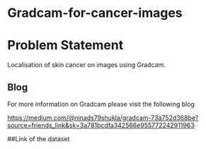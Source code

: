# Gradcam-for-cancer-images

# Problem Statement

Localisation of skin cancer on images using Gradcam.

## Blog

For more information on Gradcam please visit the following blog


https://medium.com/@ninads79shukla/gradcam-73a752d368be?source=friends_link&sk=3a781bcdfa342566e955772242911963

##Link of the dataset
